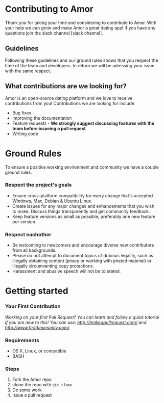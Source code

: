 # Contributing to Amor
Thank you for taking your time and considering to contribute to Amor. With your help we can grow and make Amor a great dating app! If you have any questions join the slack channel [slack channel].
## Guidelines
Following these guidelines and our ground rules shows that you respect the time of the team and developers. In return we will be adressing your issue with the same respect.

## What contributions are we looking for?
Amor is an open-source dating platform and we love to receive contributions from you! Contributions we are looking for include:
- Bug fixes
- Improving the documentation
- Feature requests - __We strongly suggest discussing features with the team before issueing a pull request__
- Writing code

# Ground Rules
To ensure a positive working environment and community we have a couple ground rules. 

### Respect the project's goals
- Ensure cross-platform compatibility for every change that's accepted. Windows, Mac, Debian & Ubuntu Linux.
- Create issues for any major changes and enhancements that you wish to make. Discuss things transparently and get community feedback.
- Keep feature versions as small as possible, preferably one new feature per version.

### Respect eachother
- Be welcoming to newcomers and encourage diverse new contributors from all backgrounds. 
- Please do not attempt to document topics of dubious legality, such as illegally obtaining content (piracy or working with pirated material) or illegally circumventing copy protections.
- Harassment and abusive speech will not be tolerated.

# Getting started
### Your First Contribution
_Working on your first Pull Request? You can learn and follow a quick tutorial if you are new to this! You can use:  http://makeapullrequest.com/ and http://www.firsttimersonly.com/._
### Requirements
- OS X, Linux, or compatible
- BASH

### Steps
1. Fork the Amor repo
2. clone the repo with `git clone`
3. Do some work
4. Issue a pull request
